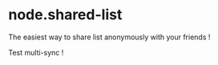 node.shared-list
================

The easiest way to share list anonymously with your friends !

Test multi-sync !